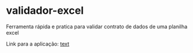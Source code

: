 # validador-excel
Ferramenta rápida e pratica para validar contrato de dados de uma planilha excel

Link para a aplicação: [text](https://validador-excel-01.streamlit.app/)